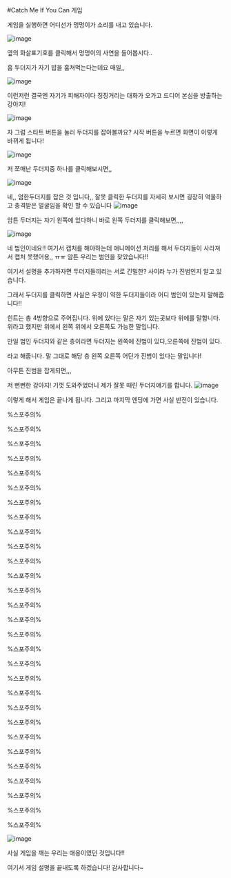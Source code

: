 #Catch Me If You Can 게임

게임을 실행하면 어디선가 멍멍이가 소리를 내고 있습니다.

![image](https://user-images.githubusercontent.com/61177857/95696042-7bf00800-0c74-11eb-9760-f95ffa9668b6.png)



옆의 화살표기호를 클릭해서 멍멍이의 사연을 들어봅시다..

흠 두더지가 자기 밥을 훔쳐먹는다는데요 매일,,

![image](https://user-images.githubusercontent.com/61177857/95696079-b0fc5a80-0c74-11eb-9856-14d086cc7f26.png)



이런저런 결국엔 자기가 피해자이다 징징거리는 대화가 오가고
드디어 본심을 방출하는 강아지!

![image](https://user-images.githubusercontent.com/61177857/95696173-0c2e4d00-0c75-11eb-92e4-c5b544ac1b24.png)



자 그럼 스타트 버튼을 눌러 두더지를 잡아볼까요?
시작 버튼을 누르면 화면이 이렇게 바뀌게 됩니다!

![image](https://user-images.githubusercontent.com/61177857/95696201-2ec06600-0c75-11eb-8a4e-1d1a53414be0.png)


저 쪼매난 두더지중 하나를 클릭해보시면,,

![image](https://user-images.githubusercontent.com/61177857/95696273-6a5b3000-0c75-11eb-976b-524ccd404687.png)


네,, 엄한두더지를 잡은 것 입니다,, 잘못 클릭한 두더지를 자세히 보시면 굉장히 억울하고 충격받은 얼굴임을 확인 할 수 있습니다
![image](https://user-images.githubusercontent.com/61177857/95696330-9bd3fb80-0c75-11eb-8e7d-e36d8b2d777d.png)

암튼 두더지는 자기 왼쪽에 있다하니 바로 왼쪽 두더지를 클릭해보면,,,,

![image](https://user-images.githubusercontent.com/61177857/95696579-a93db580-0c76-11eb-8a02-3a69067cc02d.png)

네 범인이네요!! 여기서 캡처를 해야하는데 애니메이션 처리를 해서 두더지들이 사라져서 캡처 못했어용,, ㅠㅠ
암튼 우리는 범인을 찾았습니다!!

여기서 설명을 추가하자면 두더지들끼리는 서로 긴밀한? 사이라 누가 진범인지 알고 있습니다.

그래서 두더지를 클릭하면 
사실은 우정이 약한 두더지들이라 어디 범인이 있는지 말해줍니다!!



힌트는 총 4방향으로 주어집니다. 위에 있다는 말은 자기 있는곳보다 위에를 말합니다. 위라고 했지만
위에서 왼쪽 위에서 오른쪽도 가능한 말입니다.

만일 범인 두더지와 같은 층이라면 두더지는 왼쪽에 진범이 있다,오른쪽에 진범이 있다.

라고 해줍니다. 말 그대로 해당 층 왼쪽 오른쪽 어딘가 진범이 있다는 말입니다!


아무튼 진범을 잡게되면,,,

저 뻔뻔한 강아지! 기껏 도와주었더니 제가 잘못 때린 두더지얘기를 합니다.
![image](https://user-images.githubusercontent.com/61177857/95696721-35e87380-0c77-11eb-8afc-c63b5a4c9580.png)

이렇게 해서 게임은 끝나게 됩니다. 그리고 마지막 엔딩에 가면
사실 반전이 있습니다.


%스포주의%

%스포주의%

%스포주의%

%스포주의%

%스포주의%

%스포주의%

%스포주의%

%스포주의%

%스포주의%

%스포주의%

%스포주의%

%스포주의%

%스포주의%

%스포주의%

%스포주의%

%스포주의%

%스포주의%

%스포주의%

%스포주의%

%스포주의%

%스포주의%

%스포주의%

%스포주의%

%스포주의%

%스포주의%

%스포주의%

%스포주의%

%스포주의%

%스포주의%


![image](https://user-images.githubusercontent.com/61177857/95696790-83fd7700-0c77-11eb-8343-5e4024186b30.png)

사실 게임을 깨는 우리는 애옹이였던 것입니다!!

여기서 게임 설명을 끝내도록 하겠습니다!
감사합니다~







